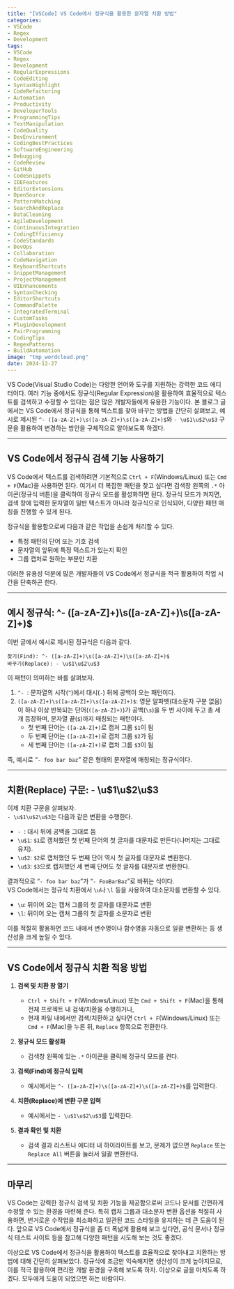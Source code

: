```yaml
---
title: "[VSCode] VS Code에서 정규식을 활용한 문자열 치환 방법"
categories:
- VSCode
- Regex
- Development
tags:
- VSCode
- Regex
- Development
- RegularExpressions
- CodeEditing
- SyntaxHighlight
- CodeRefactoring
- Automation
- Productivity
- DeveloperTools
- ProgrammingTips
- TextManipulation
- CodeQuality
- DevEnvironment
- CodingBestPractices
- SoftwareEngineering
- Debugging
- CodeReview
- GitHub
- CodeSnippets
- IDEFeatures
- EditorExtensions
- OpenSource
- PatternMatching
- SearchAndReplace
- DataCleaning
- AgileDevelopment
- ContinuousIntegration
- CodingEfficiency
- CodeStandards
- DevOps
- Collaboration
- CodeNavigation
- KeyboardShortcuts
- SnippetManagement
- ProjectManagement
- UIEnhancements
- SyntaxChecking
- EditorShortcuts
- CommandPalette
- IntegratedTerminal
- CustomTasks
- PluginDevelopment
- PairProgramming
- CodingTips
- RegexPatterns
- BuildAutomation
image: "tmp_wordcloud.png"
date: 2024-12-27
---
```


VS Code(Visual Studio Code)는 다양한 언어와 도구를 지원하는 강력한 코드 에디터이다. 여러 기능 중에서도 정규식(Regular Expression)을 활용하여 효율적으로 텍스트를 검색하고 수정할 수 있다는 점은 많은 개발자들에게 유용한 기능이다. 본 블로그 글에서는 VS Code에서 정규식을 통해 텍스트를 찾아 바꾸는 방법을 간단히 살펴보고, 예시로 제시된 ```^- ([a-zA-Z]+)\s([a-zA-Z]+)\s([a-zA-Z]+)$```와 ```- \u$1\u$2\u$3``` 구문을 활용하여 변경하는 방안을 구체적으로 알아보도록 하겠다.

---

## VS Code에서 정규식 검색 기능 사용하기

VS Code에서 텍스트를 검색하려면 기본적으로 `Ctrl + F`(Windows/Linux) 또는 `Cmd + F`(Mac)을 사용하면 된다. 여기서 더 복잡한 패턴을 찾고 싶다면 검색창 왼쪽의 `.*` 아이콘(정규식 버튼)을 클릭하여 정규식 모드를 활성화하면 된다. 정규식 모드가 켜지면, 검색 창에 입력한 문자열이 일반 텍스트가 아니라 정규식으로 인식되어, 다양한 패턴 매칭을 진행할 수 있게 된다.

정규식을 활용함으로써 다음과 같은 작업을 손쉽게 처리할 수 있다.
- 특정 패턴의 단어 또는 기호 검색
- 문자열의 앞뒤에 특정 텍스트가 있는지 확인
- 그룹 캡처로 원하는 부분만 치환

이러한 유용성 덕분에 많은 개발자들이 VS Code에서 정규식을 적극 활용하여 작업 시간을 단축하곤 한다.

---

## 예시 정규식: ^- ([a-zA-Z]+)\s([a-zA-Z]+)\s([a-zA-Z]+)$

이번 글에서 예시로 제시된 정규식은 다음과 같다.

```
찾기(Find): ^- ([a-zA-Z]+)\s([a-zA-Z]+)\s([a-zA-Z]+)$
바꾸기(Replace): - \u$1\u$2\u$3
```

이 패턴이 의미하는 바를 살펴보자.   
1. `^- `: 문자열의 시작(`^`)에서 대시(`-`) 뒤에 공백이 오는 패턴이다.  
2. `([a-zA-Z]+)\s([a-zA-Z]+)\s([a-zA-Z]+)$`: 영문 알파벳(대소문자 구분 없음)이 하나 이상 반복되는 단어(`([a-zA-Z]+)`)가 공백(`\s`)을 두 번 사이에 두고 총 세 개 등장하며, 문자열 끝(`$`)까지 매칭되는 패턴이다.   
   - 첫 번째 단어는 `([a-zA-Z]+)`로 캡처 그룹 `$1`이 됨  
   - 두 번째 단어는 `([a-zA-Z]+)`로 캡처 그룹 `$2`가 됨  
   - 세 번째 단어는 `([a-zA-Z]+)`로 캡처 그룹 `$3`이 됨  

즉, 예시로 “`- foo bar baz`” 같은 형태의 문자열에 매칭되는 정규식이다.

---

## 치환(Replace) 구문: - \u$1\u$2\u$3

이제 치환 구문을 살펴보자.   
`- \u$1\u$2\u$3`는 다음과 같은 변환을 수행한다.  
- `- `: 대시 뒤에 공백을 그대로 둠  
- `\u$1`: `$1`로 캡처했던 첫 번째 단어의 첫 글자를 대문자로 만든다(나머지는 그대로 유지).  
- `\u$2`: `$2`로 캡처했던 두 번째 단어 역시 첫 글자를 대문자로 변환한다.  
- `\u$3`: `$3`으로 캡처했던 세 번째 단어도 첫 글자를 대문자로 변환한다.  

결과적으로 “`- foo bar baz`”가 “`- FooBarBaz`”로 바뀌는 식이다.  
VS Code에서는 정규식 치환에서 `\u`나 `\l` 등을 사용하여 대소문자를 변환할 수 있다.   
- `\u`: 뒤이어 오는 캡처 그룹의 첫 글자를 대문자로 변환  
- `\l`: 뒤이어 오는 캡처 그룹의 첫 글자를 소문자로 변환  

이를 적절히 활용하면 코드 내에서 변수명이나 함수명을 자동으로 일괄 변환하는 등 생산성을 크게 높일 수 있다.

---

## VS Code에서 정규식 치환 적용 방법

1. **검색 및 치환 창 열기**  
   - `Ctrl + Shift + F`(Windows/Linux) 또는 `Cmd + Shift + F`(Mac)을 통해 전체 프로젝트 내 검색/치환을 수행하거나,  
   - 현재 파일 내에서만 검색/치환하고 싶다면 `Ctrl + F`(Windows/Linux) 또는 `Cmd + F`(Mac)을 누른 뒤, `Replace` 항목으로 전환한다.  

2. **정규식 모드 활성화**  
   - 검색창 왼쪽에 있는 `.*` 아이콘을 클릭해 정규식 모드를 켠다.  

3. **검색(Find)에 정규식 입력**  
   - 예시에서는 `^- ([a-zA-Z]+)\s([a-zA-Z]+)\s([a-zA-Z]+)$`를 입력한다.  

4. **치환(Replace)에 변환 구문 입력**  
   - 예시에서는 `- \u$1\u$2\u$3`를 입력한다.  

5. **결과 확인 및 치환**  
   - 검색 결과 리스트나 에디터 내 하이라이트를 보고, 문제가 없으면 `Replace` 또는 `Replace All` 버튼을 눌러서 일괄 변환한다.  

---

## 마무리

VS Code는 강력한 정규식 검색 및 치환 기능을 제공함으로써 코드나 문서를 간편하게 수정할 수 있는 환경을 마련해 준다. 특히 캡처 그룹과 대소문자 변환 옵션을 적절히 사용하면, 번거로운 수작업을 최소화하고 일관된 코드 스타일을 유지하는 데 큰 도움이 된다. 앞으로 VS Code에서 정규식을 좀 더 폭넓게 활용해 보고 싶다면, 공식 문서나 정규식 테스트 사이트 등을 참고해 다양한 패턴을 시도해 보는 것도 좋겠다.

이상으로 VS Code에서 정규식을 활용하여 텍스트를 효율적으로 찾아내고 치환하는 방법에 대해 간단히 살펴보았다. 정규식에 조금만 익숙해지면 생산성이 크게 높아지므로, 이를 적극 활용하여 편리한 개발 환경을 구축해 보도록 하자. 이상으로 글을 마치도록 하겠다. 모두에게 도움이 되었으면 하는 바람이다.